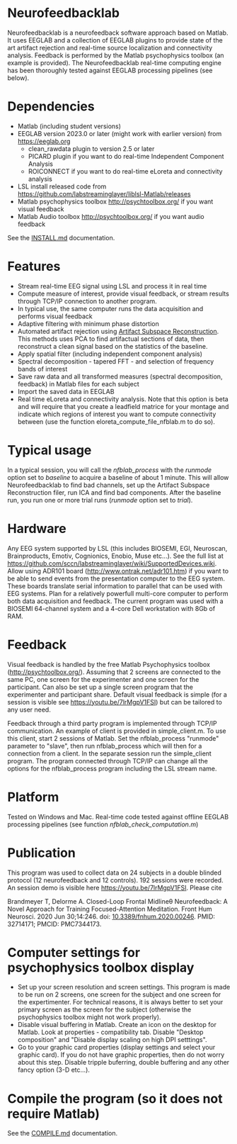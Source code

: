 # Neurofeedbacklab

Neurofeedbacklab is a neurofeedback software approach based on Matlab. It uses EEGLAB and a collection of EEGLAB plugins to provide state of the art artifact rejection and real-time source localization and connectivity analysis. Feedback is performed by the Matlab psychophysics toolbox (an example is provided). The Neurofeedbacklab real-time computing engine has been thoroughly tested against EEGLAB processing pipelines (see below).

# Dependencies

- Matlab (including student versions)
- EEGLAB version 2023.0 or later (might work with earlier version) from https://eeglab.org
  - clean_rawdata plugin to version 2.5 or later
  - PICARD plugin if you want to do real-time Independent Component Analysis
  - ROICONNECT if you want to do real-time eLoreta and connectivity analysis
- LSL install released code from https://github.com/labstreaminglayer/liblsl-Matlab/releases
- Matlab psychophysics toolbox http://psychtoolbox.org/ if you want visual feedback
- Matlab Audio toolbox http://psychtoolbox.org/ if you want audio feedback

See the [INSTALL.md](INSTALL.md) documentation.

# Features

- Stream real-time EEG signal using LSL and process it in real time
- Compute measure of interest, provide visual feedback, or stream results through TCP/IP connection to another program.
- In typical use, the same computer runs the data acquisition and performs visual feedback
- Adaptive filtering with minimum phase distortion
- Automated artifact rejection using [Artifact Subspace Reconstruction](https://sccn.ucsd.edu/~scott/pdf/Mullen_BCI13.pdf). This methods uses PCA to find artifactual sections of data, then reconstruct a clean signal based on the statistics of the baseline. 
- Apply spatial filter (including independent component analysis)
- Spectral decomposition - tapered FFT - and selection of frequency bands of interest
- Save raw data and all transformed measures (spectral decomposition, feedback) in Matlab files for each subject
- Import the saved data in EEGLAB
- Real time eLoreta and connectivity analysis. Note that this option is beta and will require that you create a leadfield matrice for your montage and indicate which regions of interest you want to compute connectivity between (use the function eloreta_compute_file_nfblab.m to do so).

# Typical usage

In a typical session, you will call the *nfblab_process* with the *runmode* option set to *baseline* to acquire a baseline of about 1 minute. This will allow Neurofeedbacklab to find bad channels, set up the Artifact Subspace Reconstruction filer, run ICA and find bad components. After the baseline run, you run one or more trial runs (*runmode* option set to *trial*).

# Hardware

Any EEG system supported by LSL (this includes BIOSEMI, EGI, Neuroscan, Brainproducts, Emotiv, Cognionics, Enobio, Muse etc...). See the full list at https://github.com/sccn/labstreaminglayer/wiki/SupportedDevices.wiki. Allow using ADR101 board (http://www.ontrak.net/adr101.htm) if you want to be able to send events from the presentation computer to the EEG system. These boards translate serial information to parallel that can be used with EEG systems. Plan for a relatively powerfull multi-core computer to perform both data acquisition and feedback. The current program was used with a BIOSEMI 64-channel system and a 4-core Dell workstation with 8Gb of RAM.

# Feedback

Visual feedback is handled by the free Matlab Psychophysics toolbox (http://psychtoolbox.org/). Assuming that 2 screens are connected to the same PC, one screen for the experimenter and one screen for the participant. Can also be set up a single screen program that the experimenter and participant share. Default visual feedback is simple (for a session is visible see https://youtu.be/7lrMgpV1FSI) but can be tailored to any user need.

Feedback through a third party program is implemented through TCP/IP communication. An example of client is provided in simple_client.m. To use this client, start 2 sessions of Matlab. Set the nfblab_process  "runmode" parameter to "slave", then run nfblab_process which will then for a connection from a client. In the separate session run the simple_client program. The program connected through TCP/IP can change all the options for the nfblab_process program including the LSL stream name.

# Platform

Tested on Windows and Mac. Real-time code tested against offline EEGLAB processing pipelines (see function *nfblab_check_computation.m*)

# Publication

This program was used to collect data on 24 subjects in a double blinded protocol (12 neurofeedback and 12 controls). 192 sessions were recorded. An session demo is visible here https://youtu.be/7lrMgpV1FSI. Please cite

Brandmeyer T, Delorme A. Closed-Loop Frontal Midlineθ Neurofeedback: A Novel Approach for Training Focused-Attention Meditation. Front Hum Neurosci. 2020 Jun 30;14:246. doi: [10.3389/fnhum.2020.00246](https://www.frontiersin.org/articles/10.3389/fnhum.2020.00246/full
). PMID: 32714171; PMCID: PMC7344173.

# Computer settings for psychophysics toolbox display
- Set up your screen resolution and screen settings. This program is made to be run on 2 screens, one screen for the subject and one screen for the expertimenter. For technical reasons, it is always better to set your primary screen as the screen for the subject (otherwise the psychophysics toolbox might not work properly).
- Disable visual buffering in Matlab. Create an icon on the desktop for Matlab. Look at properties - compatibility tab. Disable "Desktop composition" and "Disable display scaling on high DPI setttings".
- Go to your graphic card properties (display settings and select your graphic card). If you do not have graphic properties, then do not worry about this step. Disable tripple buferring, double buffering and any other fancy option (3-D etc...).

# Compile the program (so it does not require Matlab)

See the [COMPILE.md](COMPILE.md) documentation.

